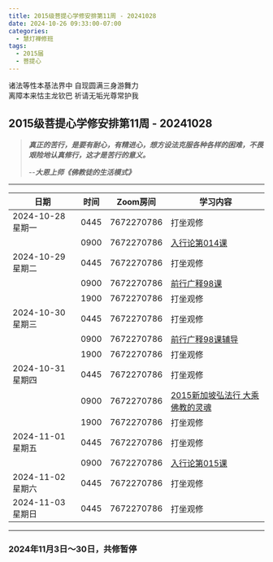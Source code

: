```yaml
---
title: 2015级菩提心学修安排第11周 - 20241028
date: 2024-10-26 09:33:00-07:00
categories:
  - 慧灯禅修班
tags:
  - 2015届
  - 菩提心
---
```

诸法等性本基法界中 自现圆满三身游舞力  
离障本来怙主龙钦巴 祈请无垢光尊常护我

## 2015级菩提心学修安排第11周 - 20241028

> *__真正的苦行，是要有耐心，有精进心，想方设法克服各种各样的困难，不畏艰险地认真修行，这才是苦行的意义。__*
>
> --***大恩上师《佛教徒的生活模式》***

---

|日期 |时间|Zoom房间|学习内容|
|--|--|--|--|
| 2024-10-28 星期一|0445|7672270786|打坐观修|
| |0900|7672270786|[入行论第014课](https://huidengchanxiu.net/refs/rxl/01#第十四节课) |
| 2024-10-29 星期二 |0445|7672270786|打坐观修|
|   |0900|7672270786| [前行广释98课](https://huidengchanxiu.net/refs/qxgs/qxgs-09ptx/#前行广释第098课) |
|   |1900|7672270786|打坐观修|
| 2024-10-30 星期三  |0445|7672270786|打坐观修|
|   |0900|7672270786| [前行广释98课辅导](https://huidengchanxiu.net/refs/qxgs/fudao/qxgsfd-09ptx/#前行广释第098课辅导) |
|   |1900|7672270786| 打坐观修 |
| 2024-10-31 星期四|0445|7672270786|打坐观修|
|   |0900|7672270786| [2015新加坡弘法行 大乘佛教的灵魂](https://www.fohuifayu.com/index.php/huideng-jiangtang/fofa-jianxiu/puti-xin/9780-l15101) |
|   |1900|7672270786|打坐观修|
| 2024-11-01 星期五|0445|7672270786|打坐观修|
|   |0900|7672270786| [入行论第015课](https://huidengchanxiu.net/refs/rxl/01#第十五节课) |
| 2024-11-02 星期六|0445|7672270786|打坐观修|
| 2024-11-03 星期日|0445|7672270786|打坐观修|

---

### 2024年11月3日～30日，共修暂停

